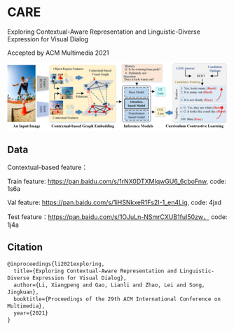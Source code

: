 # CARE
Exploring Contextual-Aware Representation and Linguistic-Diverse Expression for Visual Dialog

Accepted by ACM Multimedia 2021

![framework](https://github.com/lixiangpengcs/CARE/blob/main/framework.jpg)

## Data
Contextual-based feature：

Train feature: https://pan.baidu.com/s/1rNX0DTXMIqwGU6_6cboFnw, code: 1s6a

Val feature: https://pan.baidu.com/s/1iHSNkxeR1Fs2I-1_en4Lig, code: 4jxd

Test feature：https://pan.baidu.com/s/1OJuLn-NSmrCXUB1fuI50zw， code: 1j4a

## Citation
```
@inproceedings{li2021exploring,
  title={Exploring Contextual-Aware Representation and Linguistic-Diverse Expression for Visual Dialog},
  author={Li, Xiangpeng and Gao, Lianli and Zhao, Lei and Song, Jingkuan},
  booktitle={Proceedings of the 29th ACM International Conference on Multimedia},
  year={2021}
}
```
